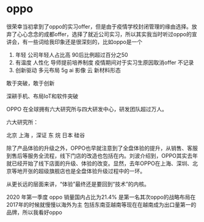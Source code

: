 # oppo

很荣幸当初拿到了oppo的实习offer，但是由于疫情学校封闭管理的缘由选择。放弃了心心念念的成都offer，选择了就近公司实习，所以其实我当时听过oppo的宣讲会，有一些词给我印象还是很深刻的，比如oppo是一个

1. 年轻  公司年轻人占比高 90后比例超过百分之50
2. 有温度 人性化  导师提前培养制度  疫情期间对于实习生原因取消offer 不记录
3. 创新驱动 多元布局 5g ai 影像 云 新材料形态

敢于突破，敢于创新

深耕手机、布局IoT和软件突破

OPPO 在全球拥有六大研究所与四大研发中心，研发团队超过万人。

六大研究所：

北京 上海 ，深证 东 烷  日本 硅谷 



除了产品体验的升级之外，OPPO也早就注意到了全盘体验的提升，从销售、客服到售后等服务全流程，线下门店的改造也包括在内。刘波介绍到，OPPO其实去年就已经开始了线下店面的升级、体验的改变。显然，去年OPPO在上海、深圳、北京等地开张的超级旗舰店也是全盘体验升级过程中的一环。

从更长远的层面来讲，“体验”最终还是要回到“技术”的内核。

2020 年第一季度 oppo 销量国内占比为21.4% 是第一名其次oppo的战略布局在2017年的时候就慢慢以海外为主 包括东南亚越南等现在在越南成为出口量第一的品牌，所以我看好oppo